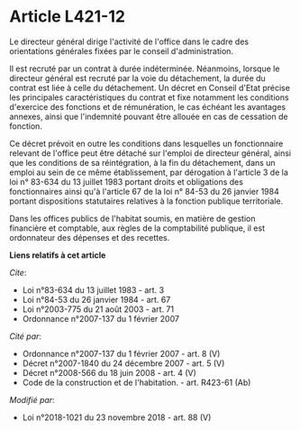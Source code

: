# Article L421-12

Le directeur général dirige l'activité de l'office dans le cadre des orientations générales fixées par le conseil
d'administration.

Il est recruté par un contrat à durée indéterminée. Néanmoins, lorsque le directeur général est recruté par la voie du
détachement, la durée du contrat est liée à celle du détachement. Un décret en Conseil d'Etat précise les principales
caractéristiques du contrat et fixe notamment les conditions d'exercice des fonctions et de rémunération, le cas échéant les
avantages annexes, ainsi que l'indemnité pouvant être allouée en cas de cessation de fonction.

Ce décret prévoit en outre les conditions dans lesquelles un fonctionnaire relevant de l'office peut être détaché sur
l'emploi de directeur général, ainsi que les conditions de sa réintégration, à la fin du détachement, dans un emploi au sein
de ce même établissement, par dérogation à l'article 3 de la loi n° 83-634 du 13 juillet 1983 portant droits et obligations
des fonctionnaires ainsi qu'à l'article 67 de la loi n° 84-53 du 26 janvier 1984 portant dispositions statutaires relatives à
la fonction publique territoriale.

Dans les offices publics de l'habitat soumis, en matière de gestion financière et comptable, aux règles de la comptabilité
publique, il est ordonnateur des dépenses et des recettes.

**Liens relatifs à cet article**

_Cite_:

  - Loi n°83-634 du 13 juillet 1983 - art. 3
  - Loi n°84-53 du 26 janvier 1984 - art. 67
  - Loi n°2003-775 du 21 août 2003 - art. 71
  - Ordonnance n°2007-137 du 1 février 2007

_Cité par_:

  - Ordonnance n°2007-137 du 1 février 2007 - art. 8 (V)
  - Décret n°2007-1840 du 24 décembre 2007 - art. 5 (V)
  - Décret n°2008-566 du 18 juin 2008 - art. 4 (V)
  - Code de la construction et de l'habitation. - art. R423-61 (Ab)

_Modifié par_:

  - Loi n°2018-1021 du 23 novembre 2018 - art. 88 (V)
